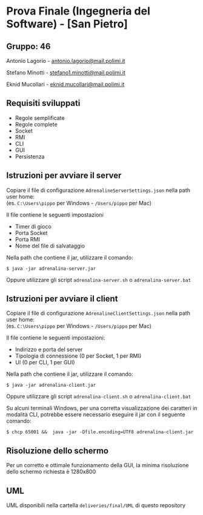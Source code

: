 # Prova Finale (Ingegneria del Software) - [San Pietro]

## Gruppo: 46
Antonio Lagorio - antonio.lagorio@mail.polimi.it

Stefano Minotti - stefano1.minotti@mail.polimi.it

Eknid Mucollari - eknid.mucollari@mail.polimi.it

## Requisiti sviluppati

- Regole semplificate
- Regole complete
- Socket
- RMI
- CLI
- GUI
- Persistenza


## Istruzioni per avviare il server 

Copiare il file di configurazione `AdrenalineServerSettings.json` nella path user home:<br/>(es. `C:\Users\pippo` per Windows - `/Users/pippo` per Mac)

Il file contiene le seguenti impostazioni 
- Timer di gioco
- Porta Socket
- Porta RMI
- Nome del file di salvataggio

Nella path che contiene il jar, utilizzare il comando:

    $ java -jar adrenalina-server.jar

Oppure utilizzare gli script `adrenalina-server.sh` o `adrenalina-server.bat`


## Istruzioni per avviare il client 

Copiare il file di configurazione `AdrenalineClientSettings.json` nella path user home:<br/>(es. `C:\Users\pippo` per Windows - `/Users/pippo` per Mac)

Il file contiene le seguenti impostazioni:
- Indirizzo e porta del server
- Tipologia di connessione (0 per Socket, 1 per RMI)
- UI (0 per CLI, 1 per GUI)

Nella path che contiene il jar, utilizzare il comando:

    $ java -jar adrenalina-client.jar

Oppure utilizzare gli script `adrenalina-client.sh` o `adrenalina-client.bat`

Su alcuni terminali Windows, per una corretta visualizzazione dei caratteri in modalità CLI, potrebbe essere necessario eseguire il jar con il seguente comando:

    $ chcp 65001 &&  java -jar -Dfile.encoding=UTF8 adrenalina-client.jar

## Risoluzione dello schermo
Per un corretto e ottimale funzionamento della GUI, la minima risoluzione dello schermo richiesta è 1280x800

## UML

UML disponibili nella cartella `deliveries/final/UML` di questo repository
